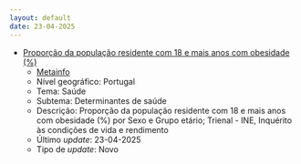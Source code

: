 ```yaml
---
layout: default
date: 23-04-2025
---
```

* [Proporção da população residente com 18 e mais anos com obesidade (%)](https://www.ine.pt/xportal/xmain?xpid=INE&xpgid=ine_indicadores&indOcorrCod=0014418&contexto=bd&selTab=tab2)
  * [Metainfo](https://www.ine.pt/bddXplorer/htdocs/minfo.jsp?var_cd=0014418&lingua=PT)
  * Nível geográfico: Portugal
  * Tema: Saúde
  * Subtema: Determinantes de saúde
  * Descrição: Proporção da população residente com 18 e mais anos com obesidade (%) por Sexo e Grupo etário; Trienal - INE, Inquérito às condições de vida e rendimento
  * Último _update_: 23-04-2025
  * Tipo de _update_: Novo

